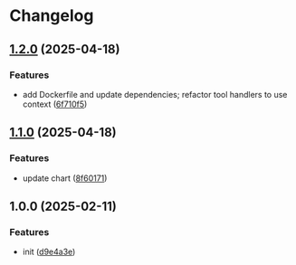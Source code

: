 # Changelog

## [1.2.0](https://github.com/nguyenvanduocit/fetch-kit/compare/v1.1.0...v1.2.0) (2025-04-18)


### Features

* add Dockerfile and update dependencies; refactor tool handlers to use context ([6f710f5](https://github.com/nguyenvanduocit/fetch-kit/commit/6f710f5e440a7fd908a4c02adff406d9a906018e))

## [1.1.0](https://github.com/nguyenvanduocit/fetch-kit/compare/v1.0.0...v1.1.0) (2025-04-18)


### Features

* update chart ([8f60171](https://github.com/nguyenvanduocit/fetch-kit/commit/8f60171e76fe261f09c27739539213a90f28aab0))

## 1.0.0 (2025-02-11)


### Features

* init ([d9e4a3e](https://github.com/nguyenvanduocit/fetch-kit/commit/d9e4a3e922d0693918b0a82422b1b70e82414bb9))
